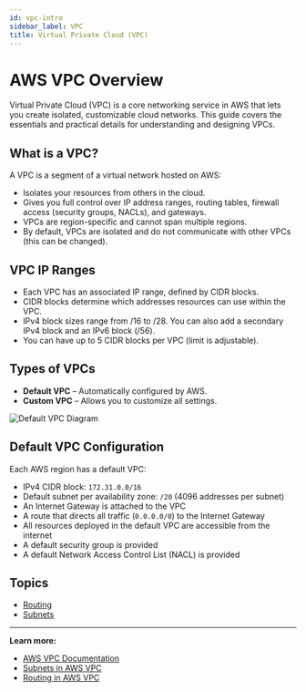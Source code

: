 ```yaml
---
id: vpc-intro
sidebar_label: VPC
title: Virtual Private Cloud (VPC)
---
```


# AWS VPC Overview

Virtual Private Cloud (VPC) is a core networking service in AWS that lets you create isolated, customizable cloud networks. This guide covers the essentials and practical details for understanding and designing VPCs.

## What is a VPC?

A VPC is a segment of a virtual network hosted on AWS:

- Isolates your resources from others in the cloud.
- Gives you full control over IP address ranges, routing tables, firewall access (security groups, NACLs), and gateways.
- VPCs are region-specific and cannot span multiple regions.
- By default, VPCs are isolated and do not communicate with other VPCs (this can be changed).

## VPC IP Ranges

- Each VPC has an associated IP range, defined by CIDR blocks.
- CIDR blocks determine which addresses resources can use within the VPC.
- IPv4 block sizes range from /16 to /28. You can also add a secondary IPv4 block and an IPv6 block (/56).
- You can have up to 5 CIDR blocks per VPC (limit is adjustable).

## Types of VPCs

- **Default VPC** – Automatically configured by AWS.
- **Custom VPC** – Allows you to customize all settings.

![Default VPC Diagram](/img/cloud/aws/vpc/VPC_01.svg)

## Default VPC Configuration

Each AWS region has a default VPC:

- IPv4 CIDR block: `172.31.0.0/16`
- Default subnet per availability zone: `/20` (4096 addresses per subnet)
- An Internet Gateway is attached to the VPC
- A route that directs all traffic (`0.0.0.0/0`) to the Internet Gateway
- All resources deployed in the default VPC are accessible from the internet
- A default security group is provided
- A default Network Access Control List (NACL) is provided

## Topics

- [Routing](./routing.md)
- [Subnets](./subnets.md)

---

**Learn more:**

- [AWS VPC Documentation](https://docs.aws.amazon.com/vpc/latest/userguide/what-is-amazon-vpc.html)
- [Subnets in AWS VPC](./subnets.md)
- [Routing in AWS VPC](./routing.md)